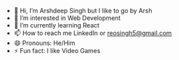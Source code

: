 - 👋 Hi, I’m Arshdeep Singh but I like to go by Arsh
- 👀 I’m interested in Web Development
- 🌱 I’m currently learning React
- 📫 How to reach me LinkedIn or reosingh5@gmail.com
- 😄 Pronouns: He/Him
- ⚡ Fun fact: I like Video Games

<!---
Arsh0420/Arsh0420 is a ✨ special ✨ repository because its `README.md` (this file) appears on your GitHub profile.
You can click the Preview link to take a look at your changes.
--->
